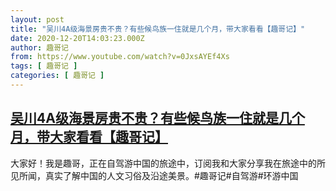 ```yaml
---
layout: post
title: "吴川4A级海景房贵不贵？有些候鸟族一住就是几个月，带大家看看【趣哥记】"
date: 2020-12-20T14:03:23.000Z
author: 趣哥记
from: https://www.youtube.com/watch?v=0JxsAYEf4Xs
tags: [ 趣哥记 ]
categories: [ 趣哥记 ]
---
```

<!--1608473003000-->
[吴川4A级海景房贵不贵？有些候鸟族一住就是几个月，带大家看看【趣哥记】](https://www.youtube.com/watch?v=0JxsAYEf4Xs)
------

<div>
大家好！我是趣哥，正在自驾游中国的旅途中，订阅我和大家分享我在旅途中的所见所闻，真实了解中国的人文习俗及沿途美景。#趣哥记#自驾游#环游中国
</div>
